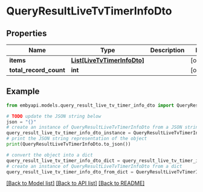 # QueryResultLiveTvTimerInfoDto


## Properties

Name | Type | Description | Notes
------------ | ------------- | ------------- | -------------
**items** | [**List[LiveTvTimerInfoDto]**](LiveTvTimerInfoDto.md) |  | [optional] 
**total_record_count** | **int** |  | [optional] 

## Example

```python
from embyapi.models.query_result_live_tv_timer_info_dto import QueryResultLiveTvTimerInfoDto

# TODO update the JSON string below
json = "{}"
# create an instance of QueryResultLiveTvTimerInfoDto from a JSON string
query_result_live_tv_timer_info_dto_instance = QueryResultLiveTvTimerInfoDto.from_json(json)
# print the JSON string representation of the object
print(QueryResultLiveTvTimerInfoDto.to_json())

# convert the object into a dict
query_result_live_tv_timer_info_dto_dict = query_result_live_tv_timer_info_dto_instance.to_dict()
# create an instance of QueryResultLiveTvTimerInfoDto from a dict
query_result_live_tv_timer_info_dto_from_dict = QueryResultLiveTvTimerInfoDto.from_dict(query_result_live_tv_timer_info_dto_dict)
```
[[Back to Model list]](../README.md#documentation-for-models) [[Back to API list]](../README.md#documentation-for-api-endpoints) [[Back to README]](../README.md)


